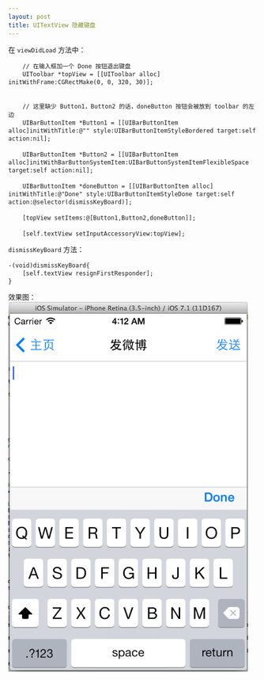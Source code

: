 ```yaml
---
layout: post
title: UITextView 隐藏键盘
---
```



在 `viewDidLoad` 方法中：

```
    // 在输入框加一个 Done 按钮退出键盘
    UIToolbar *topView = [[UIToolbar alloc] initWithFrame:CGRectMake(0, 0, 320, 30)];

    
    // 这里缺少 Button1，Button2 的话，doneButton 按钮会被放到 toolbar 的左边
    UIBarButtonItem *Button1 = [[UIBarButtonItem alloc]initWithTitle:@"" style:UIBarButtonItemStyleBordered target:self action:nil];

    UIBarButtonItem *Button2 = [[UIBarButtonItem alloc]initWithBarButtonSystemItem:UIBarButtonSystemItemFlexibleSpace target:self action:nil];

    UIBarButtonItem *doneButton = [[UIBarButtonItem alloc] initWithTitle:@"Done" style:UIBarButtonItemStyleDone target:self action:@selector(dismissKeyBoard)];

    [topView setItems:@[Button1,Button2,doneButton]];

    [self.textView setInputAccessoryView:topView];
```

`dismissKeyBoard` 方法：

```
-(void)dismissKeyBoard{
    [self.textView resignFirstResponder];
}
```

效果图：
![](https://raw.githubusercontent.com/JeOam/jeoam.github.io/9483f32c6b660e86028da07b0dc06cc10efda52b/images/2014-05-10.png)